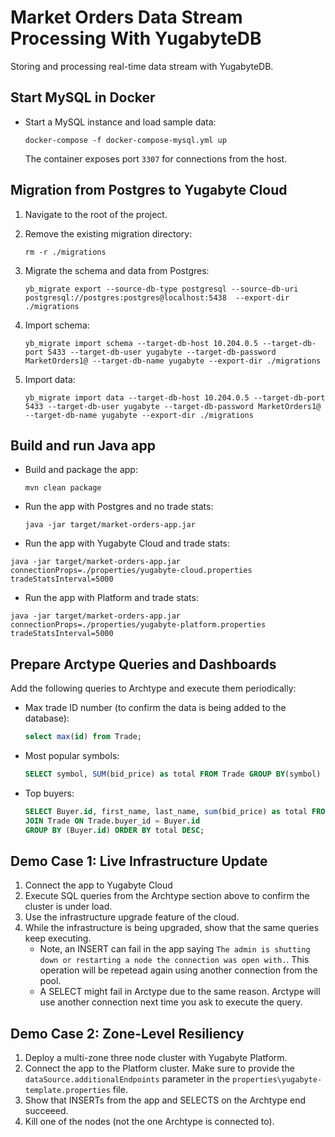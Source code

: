 # Market Orders Data Stream Processing With YugabyteDB

Storing and processing real-time data stream with YugabyteDB.

## Start MySQL in Docker

* Start a MySQL instance and load sample data:
    ```shell
    docker-compose -f docker-compose-mysql.yml up
    ```

    The container exposes port `3307` for connections from the host.

## Migration from Postgres to Yugabyte Cloud

1. Navigate to the root of the project.

2. Remove the existing migration directory:
    ```shell
    rm -r ./migrations
    ```

2. Migrate the schema and data from Postgres:
    ```shell
    yb_migrate export --source-db-type postgresql --source-db-uri postgresql://postgres:postgres@localhost:5438  --export-dir ./migrations 
    ```
3. Import schema:
    ```shell
    yb_migrate import schema --target-db-host 10.204.0.5 --target-db-port 5433 --target-db-user yugabyte --target-db-password MarketOrders1@ --target-db-name yugabyte --export-dir ./migrations
    ```
4. Import data:
    ```shell
    yb_migrate import data --target-db-host 10.204.0.5 --target-db-port 5433 --target-db-user yugabyte --target-db-password MarketOrders1@ --target-db-name yugabyte --export-dir ./migrations
    ```    

## Build and run Java app

* Build and package the app:
    ```shell
    mvn clean package 
    ```
* Run the app with Postgres and no trade stats:
    ```shell
    java -jar target/market-orders-app.jar
    ```
* Run the app with Yugabyte Cloud and trade stats:

```shell
java -jar target/market-orders-app.jar connectionProps=./properties/yugabyte-cloud.properties tradeStatsInterval=5000
```

* Run the app with Platform and trade stats:

```shell
java -jar target/market-orders-app.jar connectionProps=./properties/yugabyte-platform.properties tradeStatsInterval=5000
```

## Prepare Arctype Queries and Dashboards

Add the following queries to Archtype and execute them periodically:

* Max trade ID number (to confirm the data is being added to the database):
    ```sql
    select max(id) from Trade;
    ```
* Most popular symbols:
    ```sql
    SELECT symbol, SUM(bid_price) as total FROM Trade GROUP BY(symbol) ORDER BY total DESC;
    ``` 

* Top buyers:
    ```sql
    SELECT Buyer.id, first_name, last_name, sum(bid_price) as total FROM Buyer
    JOIN Trade ON Trade.buyer_id = Buyer.id
    GROUP BY (Buyer.id) ORDER BY total DESC;
    ```

## Demo Case 1: Live Infrastructure Update

1. Connect the app to Yugabyte Cloud
2. Execute SQL queries from the Archtype section above to confirm the cluster is under load.
3. Use the infrastructure upgrade feature of the cloud.
4. While the infrastructure is being upgraded, show that the same queries keep executing. 
    * Note, an INSERT can fail in the app saying `The admin is shutting down or restarting a node the connection was open with.`. 
    This operation will be repetead again using another connection from the pool.
    * A SELECT might fail in Arctype due to the same reason. Arctype will use another connection next time you ask to execute the query.

## Demo Case 2: Zone-Level Resiliency

1. Deploy a multi-zone three node cluster with Yugabyte Platform.
2. Connect the app to the Platform cluster. Make sure to provide the `dataSource.additionalEndpoints` parameter in the `properties\yugabyte-template.properties` file.
3. Show that INSERTs from the app and SELECTS on the Archtype end succeeed.
4. Kill one of the nodes (not the one Archtype is connected to).

